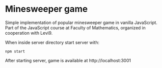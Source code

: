 # Minesweeper game

Simple implementation of popular minesweeper game in vanilla JavaScript. Part of the JavaScript course at Faculty of Mathematics, organized in cooperation with Levi9.


When inside server directory start server with:
```
npm start
```
After starting server, game is available at http://localhost:3001


